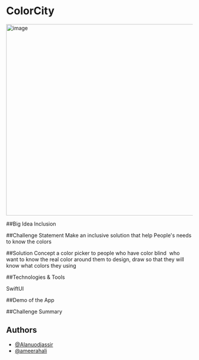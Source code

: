 # ColorCity
<img width="517" alt="image" src="https://user-images.githubusercontent.com/105976898/212086293-ba578a34-ded9-402d-a774-815388f07e36.png">


##Big Idea
Inclusion

##Challenge Statement
Make an inclusive solution that help People's needs to know the colors

##Solution Concept
a  color picker to people who have color blind  who want to know the real color around them to design, draw so that they will know what colors they using

##Technologies & Tools

SwiftUI 

##Demo of the App


##Challenge Summary








## Authors 
- [@Alanuodjassir](https://github.com/alanuodjassir)
- [@ameerahali](https://github.com/ameerahali)
